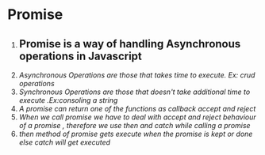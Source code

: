 # Promise
1. ## Promise is a way of handling Asynchronous operations in Javascript
1. *Asynchronous Operations are those that takes time to execute. Ex: crud operations*
1. *Synchronous Operations are those that doesn't take additional time to execute .Ex:consoling a string*
1. *A promise can return one of the functions as callback accept and reject* 
1. *When we call promise we have to deal with accept and reject behaviour of a promise , therefore we use then and catch while calling a promise*
1. *then method of promise gets execute when the promise is kept or done else catch will get executed*
